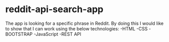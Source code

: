 # reddit-api-search-app
The app is looking for a specific phrase in Reddit.
By doing this I would like to show that I can work using the below technologies:
-HTML
-CSS
-BOOTSTRAP
-JavaScript
-REST API